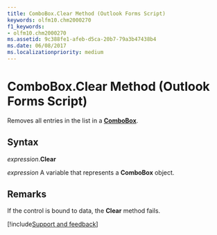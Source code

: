 ```yaml
---
title: ComboBox.Clear Method (Outlook Forms Script)
keywords: olfm10.chm2000270
f1_keywords:
- olfm10.chm2000270
ms.assetid: 9c388fe1-afeb-d5ca-20b7-79a3b47438b4
ms.date: 06/08/2017
ms.localizationpriority: medium
---
```



# ComboBox.Clear Method (Outlook Forms Script)

Removes all entries in the list in a **[ComboBox](Outlook.combobox.md)**.


## Syntax

_expression_.**Clear**

_expression_ A variable that represents a **ComboBox** object.


## Remarks

If the control is bound to data, the **Clear** method fails.

[!include[Support and feedback](~/includes/feedback-boilerplate.md)]